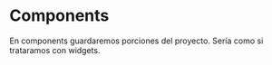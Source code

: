 # Components
En components guardaremos porciones del proyecto. Sería como si trataramos con widgets.